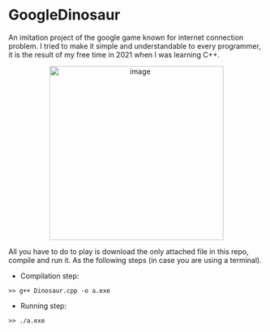 # GoogleDinosaur
An imitation project of the google game known for internet connection problem. I tried to make it simple and understandable to every programmer, it is the result of my free time in 2021 when I was learning C++.

<p align="center">
<img width="343" alt="image" src="https://github.com/alexjr2001/GoogleDinosaur/assets/63054183/1f880a60-0829-447e-ad7f-42641480b89a">
</p>

All you have to do to play is download the only attached file in this repo, compile and run it. As the following steps (in case you are using a terminal).

- Compilation step:
```
>> g++ Dinosaur.cpp -o a.exe
```

- Running step:
```
>> ./a.exe
```

